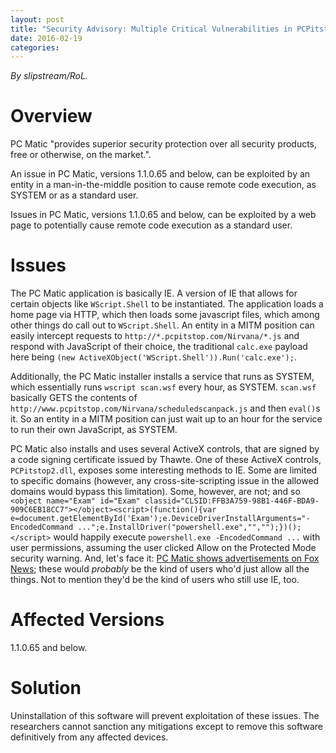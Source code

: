 ```yaml
---
layout: post
title: "Security Advisory: Multiple Critical Vulnerabilities in PCPitstop PC Matic"
date: 2016-02-19
categories:
---
```


*By slipstream/RoL.*

# Overview

PC Matic "provides superior security protection over all security products, free or otherwise, on the market.".

An issue in PC Matic, versions 1.1.0.65 and below, can be exploited by an entity in a man-in-the-middle position to cause remote code execution, as SYSTEM or as a standard user.

Issues in PC Matic, versions 1.1.0.65 and below, can be exploited by a web page to potentially cause remote code execution as a standard user.

# Issues

The PC Matic application is basically IE. A version of IE that allows for certain objects like `WScript.Shell` to be instantiated. The application loads a home page via HTTP, which then loads some javascript files, which among other things do call out to `WScript.Shell`. An entity in a MITM position can easily intercept requests to `http://*.pcpitstop.com/Nirvana/*.js` and respond with JavaScript of their choice, the traditional `calc.exe` payload here being `(new ActiveXObject('WScript.Shell')).Run('calc.exe');`.

Additionally, the PC Matic installer installs a service that runs as SYSTEM, which essentially runs `wscript scan.wsf` every hour, as SYSTEM. `scan.wsf` basically GETS the contents of `http://www.pcpitstop.com/Nirvana/scheduledscanpack.js` and then `eval()`s it. So an entity in a MITM position can just wait up to an hour for the service to run their own JavaScript, as SYSTEM.

PC Matic also installs and uses several ActiveX controls, that are signed by a code signing certificate issued by Thawte. One of these ActiveX controls, `PCPitstop2.dll`, exposes some interesting methods to IE. Some are limited to specific domains (however, any cross-site-scripting issue in the allowed domains would bypass this limitation). Some, however, are not; and so `<object name="Exam" id="Exam" classid="CLSID:FFB3A759-98B1-446F-BDA9-909C6EB18CC7"></object><script>(function(){var e=document.getElementById('Exam');e.DeviceDriverInstallArguments="-EncodedCommand ...";e.InstallDriver("powershell.exe","","");})();</script>` would happily execute `powershell.exe -EncodedCommand ...` with user permissions, assuming the user clicked Allow on the Protected Mode security warning. And, let's face it: [PC Matic shows advertisements on Fox News](https://twitter.com/WithinRafael/status/700617732593614848); these would *probably* be the kind of users who'd just allow all the things. Not to mention they'd be the kind of users who still use IE, too.

# Affected Versions

1.1.0.65 and below.

# Solution

Uninstallation of this software will prevent exploitation of these issues. The researchers cannot sanction any mitigations except to remove this software definitively from any affected devices.
